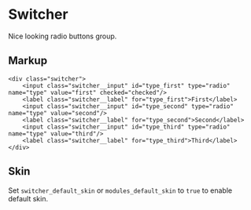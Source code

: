 # Switcher

Nice looking radio buttons group.


## Markup

	<div class="switcher">
		<input class="switcher__input" id="type_first" type="radio" name="type" value="first" checked="checked"/>
		<label class="switcher__label" for="type_first">First</label>
		<input class="switcher__input" id="type_second" type="radio" name="type" value="second"/>
		<label class="switcher__label" for="type_second">Second</label>
		<input class="switcher__input" id="type_third" type="radio" name="type" value="third"/>
		<label class="switcher__label" for="type_third">Third</label>
	</div>



## Skin

Set `switcher_default_skin` or `modules_default_skin` to `true` to enable default skin.

